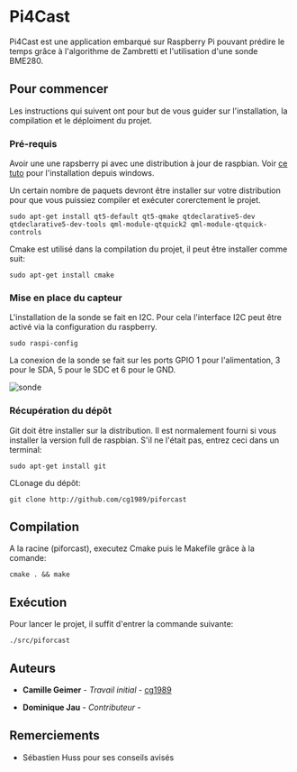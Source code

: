 # Pi4Cast

Pi4Cast est une application embarqué sur Raspberry Pi pouvant prédire le temps grâce à l'algorithme de Zambretti et l'utilisation d'une sonde BME280.

## Pour commencer

Les instructions qui suivent ont pour but de vous guider sur l'installation, la compilation et le déploiment du projet.


### Pré-requis

Avoir une une rapsberry pi avec une distribution à jour de raspbian. Voir  [ce tuto](https://raspbian-france.fr/creez-carte-sd-raspbian-raspberry-pi-windows/) pour l'installation depuis windows.

Un certain nombre de paquets devront être installer sur votre distribution pour que vous puissiez compiler et exécuter corerctement le projet.

```
sudo apt-get install qt5-default qt5-qmake qtdeclarative5-dev qtdeclarative5-dev-tools qml-module-qtquick2 qml-module-qtquick-controls
```

Cmake est utilisé dans la compilation du projet, il peut être installer comme suit:

```
sudo apt-get install cmake
```

### Mise en place du capteur



L'installation de la sonde se fait en I2C. Pour cela l'interface I2C peut être activé via la configuration du raspberry.

```
sudo raspi-config
```
La conexion de la sonde se fait sur les ports GPIO 1 pour l'alimentation, 3 pour le SDA, 5 pour le SDC et 6 pour le GND.

![sonde](https://user-images.githubusercontent.com/11860095/38394384-1899c3d4-38e3-11e8-8f8d-a93918971773.png)


### Récupération du dépôt

Git doit être installer sur la distribution. Il est normalement fourni si vous installer la version full de raspbian. S'il ne l'était pas, entrez ceci dans un terminal:

```
sudo apt-get install git
```

CLonage du dépôt:

```
git clone http://github.com/cg1989/piforcast
```

## Compilation

A la racine (piforcast), executez Cmake puis le Makefile grâce à la comande:

```
cmake . && make
```


## Exécution

Pour lancer le projet, il suffit d'entrer la commande suivante:

```
./src/piforcast
```


## Auteurs

* **Camille Geimer** - *Travail initial* - [cg1989](https://github.com/cg1989)

* **Dominique Jau** - *Contributeur* - 


## Remerciements

* Sébastien Huss pour ses conseils avisés

